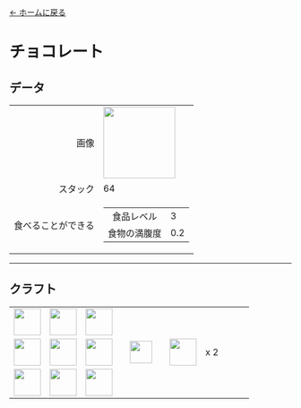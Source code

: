 [← ホームに戻る](../)
# チョコレート

## データ
<table>
    <tr><td align="end">画像</td><td><img src="https://i.imgur.com/j8F7WrL.png" width="128"/></td></tr>
    <tr><td align="end">スタック</td><td>64</td></tr>
    <tr>
        <td align="end">食べることができる</td>
        <td>
            <table>
                <tr><td align="center">食品レベル</td><td align="start">3</td></tr>
                <tr><td align="center">食物の満腹度</td><td align="start">0.2</td></tr>
            </table>
        </td>
    </tr>
</table>

---

## クラフト
<table>
    <tr><td><img src="https://i.imgur.com/tdDZdWW.png" width="48"/></td><td><img src="https://i.imgur.com/tdDZdWW.png" width="48"/></td><td><img src="https://i.imgur.com/tdDZdWW.png" width="48"/></td><td colspan="3"></td></tr>
    <tr><td><img src="https://i.imgur.com/tdDZdWW.png" width="48"/></td><td><img src="https://i.imgur.com/K971eZe.png" width="48"/></td><td><img src="https://i.imgur.com/tdDZdWW.png" width="48"/></td><td width="70" align="center"><img src="https://i.imgur.com/VE0KqIE.png" width="40"/></td><td><img src="https://i.imgur.com/j8F7WrL.png" width="48"/></td><td width="70">x 2</td></tr>
    <tr><td><img src="https://i.imgur.com/tdDZdWW.png" width="48"/></td><td><img src="https://i.imgur.com/tdDZdWW.png" width="48"/></td><td><img src="https://i.imgur.com/tdDZdWW.png" width="48"/></td><td colspan="3"></td></tr>
</table>
